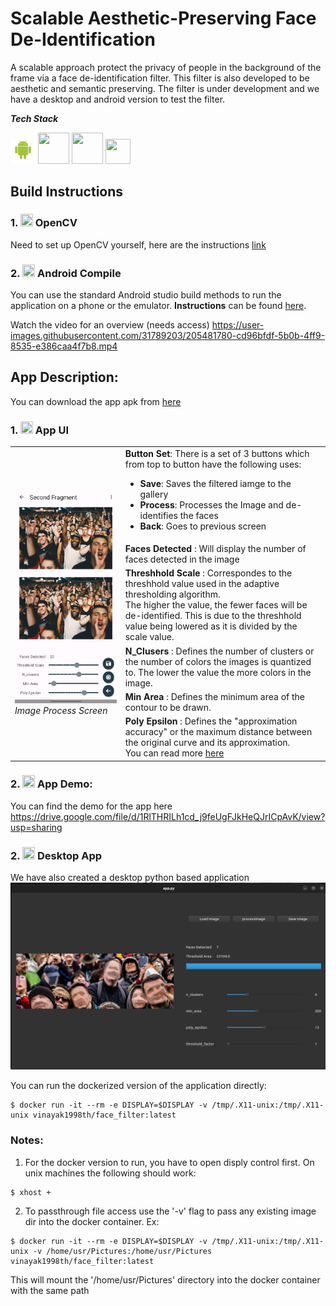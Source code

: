 # Scalable Aesthetic-Preserving Face De-Identification
A scalable approach protect the privacy of people in the background of the frame via a face de-identification filter. This filter is also developed to be aesthetic and semantic preserving. The filter is under development and we have a desktop and android version to test the filter.

<b><i>Tech Stack</i></b>
<p align="left">
<img src="https://raw.githubusercontent.com/devicons/devicon/master/icons/android/android-original-wordmark.svg" alt="android" width="40" height="40"/> 
<img src="https://cdn.jsdelivr.net/gh/devicons/devicon/icons/androidstudio/androidstudio-original-wordmark.svg" width="50" height="50"/>
<img src="https://cdn.jsdelivr.net/gh/devicons/devicon/icons/kotlin/kotlin-original-wordmark.svg" width="50" height="50" />
<img src="https://cdn.jsdelivr.net/gh/devicons/devicon/icons/opencv/opencv-original-wordmark.svg" width="40" height="40"/>
</p>
   
## Build Instructions
### 1. <img src="https://cdn.jsdelivr.net/gh/devicons/devicon/icons/opencv/opencv-original.svg" width="20" height="20" /> OpenCV 
Need to set up OpenCV yourself, here are the instructions [link](https://philipplies.medium.com/setting-up-latest-opencv-for-android-studio-and-kotlin-2021-edition-259be404b133)
          
### 2. <img src="https://cdn.jsdelivr.net/gh/devicons/devicon/icons/androidstudio/androidstudio-original.svg" width="20" height="20" /> Android Compile 
You can use the standard Android studio build methods to run the application on a phone or the emulator. **Instructions** can be found [here](https://developer.android.com/studio/run).

Watch the video for an overview (needs access)
https://user-images.githubusercontent.com/31789203/205481780-cd96bfdf-5b0b-4ff9-8535-e386caa4f7b8.mp4



## App Description:

You can download the app apk from [here](https://github.com/vinayak19th/Aesthetic-Face-De-Identification/releases/)

### 1. <img src="https://raw.githubusercontent.com/FortAwesome/Font-Awesome/6.x/svgs/solid/mobile.svg" width="20" height="20"> App UI

<table>
    <tbody>
    <tr>
        <td rowspan=6 style="border:0px;">
            <img src="./readme_images/UI.png"><br>
            <i>Image Process Screen</i>
        </td>
         <td>
            <b>Button Set</b>: There is a set of 3 buttons which from top to button have the following uses:
            <ul>
                <li><b>Save</b>: Saves the filtered iamge to the gallery</li>
                <li><b>Process</b>: Processes the Image and de-identifies the faces</li>
                <li><b>Back</b>: Goes to previous screen</li>
            </ul>
        </td>
    </tr>
    <tr>
        <td><b>Faces Detected</b> : Will display the number of faces detected in the image</td>
    </tr>
    <tr>
        <td>
            <b>Threshhold Scale</b> : Correspondes to the threshhold value used in the adaptive thresholding algorithm.<br>The higher the value, the fewer faces will be de-identified. This is due to the threshhold value being lowered as it is divided by the scale value.
        </td>
    </tr>    
    <tr>
        <td>
            <b>N_Clusers</b> : Defines the number of clusters or the number of colors the images is quantized to. The lower the value the more colors in the image. 
        </td>
    </tr>
     <tr>
        <td>
            <b>Min Area</b> : Defines the minimum area of the contour to be drawn.
        </td>
    </tr>
    <tr>
        <td>
            <b>Poly Epsilon</b> : Defines the "approximation accuracy" or the maximum distance between the original curve and its approximation.<br>
            You can read more <a href="https://docs.opencv.org/3.4/dc/dcf/tutorial_js_contour_features.html">here</a>
        </td>
    </tr>
    </tbody>
</table>

### 2. <img src="https://raw.githubusercontent.com/FortAwesome/Font-Awesome/6.x/svgs/solid/video.svg" width="20" height="20"> App Demo:

You can find the demo for the app here https://drive.google.com/file/d/1RlTHRILh1cd_j9feUgFJkHeQJrICpAvK/view?usp=sharing


### 2. <img src="https://raw.githubusercontent.com/FortAwesome/Font-Awesome/6.x/svgs/solid/mobile.svg" width="20" height="20"> Desktop App
We have also created a desktop python based application
<img src="./readme_images/PC_App.png"><br>

You can run the dockerized version of the application directly:

```shell
$ docker run -it --rm -e DISPLAY=$DISPLAY -v /tmp/.X11-unix:/tmp/.X11-unix vinayak1998th/face_filter:latest
```

### Notes:
1. For the docker version to run, you have to open disply control first. On unix machines the following should work:
```shelll
$ xhost +
```

2. To passthrough file access use the '-v' flag to pass any existing image dir into the docker container. Ex:
```shell
$ docker run -it --rm -e DISPLAY=$DISPLAY -v /tmp/.X11-unix:/tmp/.X11-unix -v /home/usr/Pictures:/home/usr/Pictures vinayak1998th/face_filter:latest
```
This will mount the '/home/usr/Pictures' directory into the docker container with the same path